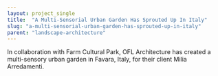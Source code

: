 ```yaml
---
layout: project_single
title:  "A Multi-Sensorial Urban Garden Has Sprouted Up In Italy"
slug: "a-multi-sensorial-urban-garden-has-sprouted-up-in-italy"
parent: "landscape-architecture"
---
```

In collaboration with Farm Cultural Park, OFL Architecture has created a multi-sensory urban garden in Favara, Italy, for their client Milia Arredamenti.